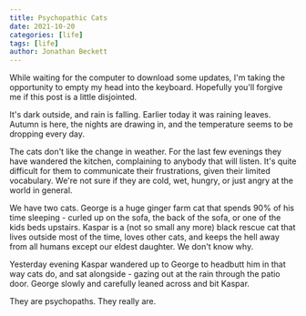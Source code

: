 ```yaml
---
title: Psychopathic Cats
date: 2021-10-20
categories: [life]
tags: [life]
author: Jonathan Beckett
---
```


While waiting for the computer to download some updates, I'm taking the opportunity to empty my head into the keyboard. Hopefully you'll forgive me if this post is a little disjointed.

It's dark outside, and rain is falling. Earlier today it was raining leaves. Autumn is here, the nights are drawing in, and the temperature seems to be dropping every day.

The cats don't like the change in weather. For the last few evenings they have wandered the kitchen, complaining to anybody that will listen. It's quite difficult for them to communicate their frustrations, given their limited vocabulary. We're not sure if they are cold, wet, hungry, or just angry at the world in general.

We have two cats. George is a huge ginger farm cat that spends 90% of his time sleeping - curled up on the sofa, the back of the sofa, or one of the kids beds upstairs. Kaspar is a (not so small any more) black rescue cat that lives outside most of the time, loves other cats, and keeps the hell away from all humans except our eldest daughter. We don't know why.

Yesterday evening Kaspar wandered up to George to headbutt him in that way cats do, and sat alongside - gazing out at the rain through the patio door. George slowly and carefully leaned across and bit Kaspar.

They are psychopaths. They really are.